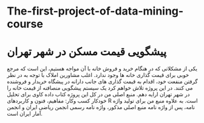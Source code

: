 # The-first-project-of-data-mining-course
 # پیشگویی قیمت مسکن در شهر تهران

یکی از مشکلاتی که در هنگام خرید و فروش خانه با آن مواجه هستیم، این است که مرجع خوبی برای قیمت گذاری خانه ها وجود
ندارد. اغلب مشاورین املاک با توجه به در نظر گرفتن منفعت خود، اقدام به قیمت گذاری های جانب دارانه در پیشگاه خریدار و فروشنده
می کنند. در این پروژه تلاش خواهم کرد یک سیستم پیشگویی منصافنه از قیمت خانه را در شهر تهران ارایه دهم. منبع اصلی من در کل
این پروژه کتاب داده کاوی برای تحلیل خودکار کسب وکار: مفاهیم، فنون و کاربردهای R است. به علاوه منبع من برای تولید واژه نامه،
پس از واژه نامه منبع اصلی مذکور، واژه نامه رسمی انجمن ریاضی ایران و انجمن آمار ایران است.
